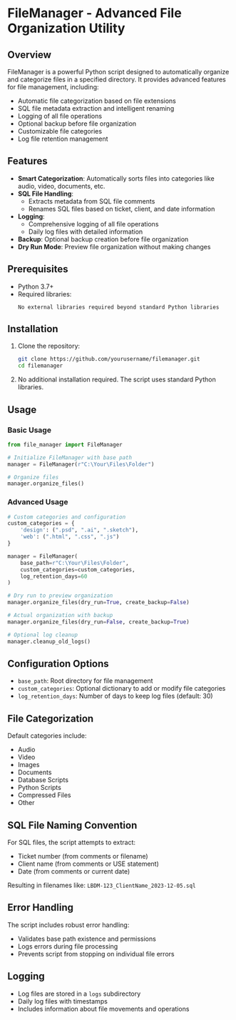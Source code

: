 # FileManager - Advanced File Organization Utility

## Overview

FileManager is a powerful Python script designed to automatically organize and categorize files in a specified directory. It provides advanced features for file management, including:

- Automatic file categorization based on file extensions
- SQL file metadata extraction and intelligent renaming
- Logging of all file operations
- Optional backup before file organization
- Customizable file categories
- Log file retention management

## Features

- **Smart Categorization**: Automatically sorts files into categories like audio, video, documents, etc.
- **SQL File Handling**: 
  - Extracts metadata from SQL file comments
  - Renames SQL files based on ticket, client, and date information
- **Logging**: 
  - Comprehensive logging of all file operations
  - Daily log files with detailed information
- **Backup**: Optional backup creation before file organization
- **Dry Run Mode**: Preview file organization without making changes

## Prerequisites

- Python 3.7+
- Required libraries:
  ```
  No external libraries required beyond standard Python libraries
  ```

## Installation

1. Clone the repository:
   ```bash
   git clone https://github.com/yourusername/filemanager.git
   cd filemanager
   ```

2. No additional installation required. The script uses standard Python libraries.

## Usage

### Basic Usage

```python
from file_manager import FileManager

# Initialize FileManager with base path
manager = FileManager(r"C:\Your\Files\Folder")

# Organize files
manager.organize_files()
```

### Advanced Usage

```python
# Custom categories and configuration
custom_categories = {
    'design': (".psd", ".ai", ".sketch"),
    'web': (".html", ".css", ".js")
}

manager = FileManager(
    base_path=r"C:\Your\Files\Folder", 
    custom_categories=custom_categories, 
    log_retention_days=60
)

# Dry run to preview organization
manager.organize_files(dry_run=True, create_backup=False)

# Actual organization with backup
manager.organize_files(dry_run=False, create_backup=True)

# Optional log cleanup
manager.cleanup_old_logs()
```

## Configuration Options

- `base_path`: Root directory for file management
- `custom_categories`: Optional dictionary to add or modify file categories
- `log_retention_days`: Number of days to keep log files (default: 30)

## File Categorization

Default categories include:
- Audio
- Video
- Images
- Documents
- Database Scripts
- Python Scripts
- Compressed Files
- Other

## SQL File Naming Convention

For SQL files, the script attempts to extract:
- Ticket number (from comments or filename)
- Client name (from comments or USE statement)
- Date (from comments or current date)

Resulting in filenames like: `LBDM-123_ClientName_2023-12-05.sql`

## Error Handling

The script includes robust error handling:
- Validates base path existence and permissions
- Logs errors during file processing
- Prevents script from stopping on individual file errors

## Logging

- Log files are stored in a `logs` subdirectory
- Daily log files with timestamps
- Includes information about file movements and operations

